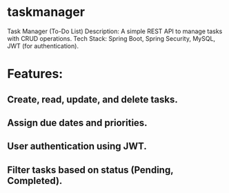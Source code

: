 # taskmanager
Task Manager (To-Do List)
Description: A simple REST API to manage tasks with CRUD operations. Tech Stack: Spring Boot, Spring Security, MySQL, JWT (for authentication).
# Features:
## Create, read, update, and delete tasks.
## Assign due dates and priorities.
## User authentication using JWT.
## Filter tasks based on status (Pending, Completed).
